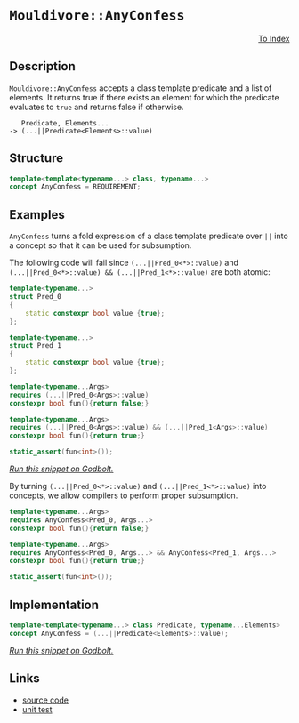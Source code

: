 <!-- Copyright 2024 Feng Mofan
SPDX-License-Identifier: Apache-2.0 -->

# `Mouldivore::AnyConfess`

<p style='text-align: right;'><a href="../../concepts.md#mouldivore-any-confess">To Index</a></p>

## Description

`Mouldivore::AnyConfess` accepts a class template predicate and a list of elements.
It returns true if there exists an element for which the predicate evaluates to `true` and returns false if otherwise.

<pre><code>   Predicate, Elements...
-> (...||Predicate&lt;Elements&gt;::value)</code></pre>

## Structure

```C++
template<template<typename...> class, typename...>
concept AnyConfess = REQUIREMENT;
```

## Examples

`AnyConfess` turns a fold expression of a class template predicate over `||` into a concept so that it can be used for subsumption.

The following code will fail since `(...||Pred_0<*>::value)` and `(...||Pred_0<*>::value) && (...||Pred_1<*>::value)` are both atomic:

```C++
template<typename...>
struct Pred_0
{
    static constexpr bool value {true};
};

template<typename...>
struct Pred_1
{
    static constexpr bool value {true};
};

template<typename...Args>
requires (...||Pred_0<Args>::value)
constexpr bool fun(){return false;}

template<typename...Args>
requires (...||Pred_0<Args>::value) && (...||Pred_1<Args>::value)
constexpr bool fun(){return true;}

static_assert(fun<int>());
```

[*Run this snippet on Godbolt.*](https://godbolt.org/#z:OYLghAFBqd5QCxAYwPYBMCmBRdBLAF1QCcAaPECAMzwBtMA7AQwFtMQByARg9KtQYEAysib0QXACx8BBAKoBnTAAUAHpwAMvAFYTStJg1DIApACYAQuYukl9ZATwDKjdAGFUtAK4sGIAMwAnKSuADJ4DJgAcj4ARpjEEgAcpAAOqAqETgwe3r4BwemZjgLhkTEs8YlcKXaYDtlCBEzEBLk%2BfkG2mPYlDE0tBGXRcQnJts2t7fldCpNDESOVYzUAlLaoXsTI7BwEmCypBvsm/m4EAJ6pjKyYAHQPp9gmGgCCc8ReDgDUysSY6AA%2BhoXq8TAB2Kxvb4w75zJiOZDfNAMOaYVSpYjfWKoTzfABuYi8mG%2BEIsBE%2BmAhABFTlCweDaf56aD9odjlSzpdrsw2A87k9QR8vgRfv8gVxQWTQbC4c1EciBGiMVicXjCd4SWSKcSaXSpYz9W9WQcjgjOecrjc%2BQ9XsRgApBW9/gBHLx4f4Kb4QfkQtx%2Bv4A4GnNx2h1PEAgDXE1aglHKzHY3G0b5ULwMCCxyH/AhbBipsRKfWG41vNlmk5cq28%2B62%2B2O/zPZ2YN0ezBen2PcH%2B7uBoEgs5hhvYSPRzCrUlmABs5in3t93YD4sBksH9YjUaJ47jSv2KqTeLTGazFhzee%2BOs5VhLYLe8MRgKYCiUrWo6ZDEQIT0zseZHHWtCcAArLwfgcFopCoJw/qWNYcKbNsWpmP4PCkAQmj/usADWIBAVOdxJFOUhAeCU6SIE/ikch%2BicJIvAsBIGgaKQYEQVBHC8AoIDMeh4H/qQcCwDAiAgJsBCpF4BDkJQaCHHQCRRLcnCqIRAC0ZHfMAyBIlIdxmLwAKECQeDoHo/CCCIYjsFIMiCIoKjqHxpC6FwpAAO7EEwqScDwAHAaBGGQZwADykkSaKqBUN8KlTupkiadp3y6WY3oeHJ9BYuYKGrLwvFaOsEBILJqTyWQFAQMVpUgMAUhmHwdD7MQXEQLEgWxBELQXD5vDtcwxAXMFsTaPUvGobJbCCMFDC0F1TlYLEXjAG4Yi0Fx3C8FgLCGMA4hzW2DT4u2gXovUkm7Khn49IFtB4LEnn9R4WCBRSeAMetpCHcQOJKNSBzbTdRgYesVAGA6ABqeCYG5wU8t1tnCKI4g2eZ8hKGogUufo20oNY1j6LdXGQOsqCpH0a2qXM6CnNSpiwZYZhsZ9xAmUdRPdL02QuAw7ieB0ehhIsFRVHoRRZAI0x%2BK5ot9MMQsrOzI2NPMEt6HUDQCAMrSy6M1QTIMKuufCWuCzrEjrAoCE7GbNEcCBLGBex0VqRpWk6ZIenergRmZchXA5WhQPrAgmBMFgiSZqQOGSP4dwUeCkgaJIZiSFOTF4cEgEcHRpAMShdxEVOSSBEkXBTkBkhcEBFFTvbTnsZx3EB3xBXCYVolhZJ0kVag6UKUpHAtCw%2BLgqpTDIgYRhJYEdxcHcEGGUQzOma5KOWUj0go/Z6NObodUeV53V%2BbbAV1yFHcRVFg/D6P4/bVPM9z6lPclRlk7%2BGY/t5fxbeVRlXe/2MK%2BI9kATxqoELgzEaC0Eas1VqTleqdThgg/qg1hoODhuNRgBApozUCvNRay1aCrThptf6uwIL4H%2BAdI6TkTrIDOnDS6mcII3Tup1R65DcrMzeqhT631MC/S2kYAGoBm58FBgoCGUMYaMDhqvRG1kN6yC3o5CCu8saA1plYSw%2BNYiEwjiTMmnAKYECpv4GmuN6aMwSEvVmEc1Z9C5jzPIksQjc21ssXW0tsgGzSBkMWDAPHC0Nj0RWGtla83yCEjm4TBhBPlkbNokTXGJPidUc2ltrJHztqxXgjsgE3xAXfLg09Z4aE9vgReb8/a5UDqQYOocxgR0ztnXO09E7giruCcE/gk4pwrrXNinAG48SBgJVuSAxLhX/s/Uqik2CcEHhpFgCh8RInxCUu4HI5gGUqcZZe8M16KPhiojGAR3KeW8utbJJ8hkcFCuJSS3xIrfCWfFFZayCSbO2aKCAaUX4JDfv4T%2BYyf6zL/uVABiQ1mpFSICDZgRAQ/MfMQFgZF6rQISLAtqHV%2BpINxQNIaI0ME9wmtg6as0KGYAWktFaa1UKkOEZw0glDFaHTWvPVQp19iMMEFdJyrD7oXA4c9bhcM%2BEZAEX9YRERRH5XEUwcGkNoaw3evIqyEglF2TRqonQ5zQE4zpjYVh%2Bjiak2yGtAA9JTQ12iLAMzyUzFmpqFbqz8BAVwviBblFNlLfxfRfHeNKCbTxqtQlus1kklxYaYn9HmGk1WETo2G3jSG4JGSthWz9jbHJDtOCvNRcs1Z6zvnmjmBU721SQXNyDiHMOlAj6tJAGYae/h/BASAonCBGg22kRSLkoKHFbCNy/qsbCIBo4z38EkcuyFO1TmQqRG2/hbl5OGU3fKR99KDLXUO0d6xPqZGcJIIAA%3D)

By turning `(...||Pred_0<*>::value)` and `(...||Pred_1<*>::value)` into concepts, we allow compilers to perform proper subsumption.

```C++
template<typename...Args>
requires AnyConfess<Pred_0, Args...>
constexpr bool fun(){return false;}

template<typename...Args>
requires AnyConfess<Pred_0, Args...> && AnyConfess<Pred_1, Args...>
constexpr bool fun(){return true;}

static_assert(fun<int>());
```

## Implementation

```C++
template<template<typename...> class Predicate, typename...Elements>
concept AnyConfess = (...||Predicate<Elements>::value);
```

[*Run this snippet on Godbolt.*](https://godbolt.org/#z:OYLghAFBqd5QCxAYwPYBMCmBRdBLAF1QCcAaPECAMzwBtMA7AQwFtMQByARg9KtQYEAysib0QXACx8BBAKoBnTAAUAHpwAMvAFYTStJg1DIApACYAQuYukl9ZATwDKjdAGFUtAK4sGIMwDspK4AMngMmAByPgBGmMT%2BABykAA6oCoRODB7evv5BaRmOAmER0SxxCWbJdpgOWUIETMQEOT5%2BgbaY9sUMjc0EpVGx8Um2TS1teZ0KE4PhwxWj1QCUtqhexMjsHASYLCkGeyYAzG57B0eYp%2BcAnimMrJgAdK%2Bn2ADUyAYKCh/KxEw%2BFEe1IHwI90ebFez2w9DYggU7xMGgAgmgGNsUgQPqiGLcPAwqJhfh9TgARD4QGEmAJuWluAFAvAg65nOH7RgEJEnbAgEAANzEXkwK1OVjRKNRAHoAFTyhWKpXSqVyhUfAAqJO5H0VKrRaqVRvl%2BtRUouhyYxzOEIezGhb15UtmxC8Dn%2BgPQAH0NFLaRLUR8gx9ZlaWV8BLNMKoUsQPjFUJ4PkLvJgyQELARXdcAuTxX7c/nJWiLVcbraoS9HdhnVm3Timd6uAWA8GQ01HMgIwwozG4wmkymRenM9naXmTgHx0WzSX9pbrXc7U8YajiMAeTW0YCAI5ePCAv54gkCYm/G6Nn1gtcbmlOtEY3ux%2BOJ2gfKheBgQMUZwEETYMO%2BYhKPmhbFqipZWmyS6Vqu66blKu77oeuL4oSZ48oynpXri8F3p85gAGxEahJ5EiSmGXlw154dWUqPnsfYvkmH5fj%2BFh/gB4JjpO07gaGnZekwvzxAQ1Cfjc4QEO835irxaIcGstCcAArLwfgcFopCoJw9KWNYIYbFsabmCcPCkAQmiKWsADWIAqZIzwaJIXABCcGgqRoZiEYR1TJMpHCSLwLASBoGikBpWk6RwvAKCA4WWZpimkHAsAwIgIAbAQKReAQ5CUGgBx0PEkRPJwqiJIRAC0hGSB8wDIF2UjPGYvDMkQxB4Ogej8IIIhiOwUgyIIigqOoSWkLo1EAO7EEwKScDwSmqepVnaZwADyuU5TiqBUB8FXVbV9WNR8zVmFSHhFfQcamVwKy8IlWhrBASCFSkxVkBQEDvZ9IDAFIZh8HQezEHFEAxGtMThM0tyLbw0PMMQtwbTE2h1Il5mFQiBAbQwtBwxNWAxF4wBuGItBxdwvBYCwhjAOIRMHhjeACiSa3RnUuU7OZUndGttB4DEc3Ix4WBrVmeAhdTpBs8QCZKOS%2Bz04LRhWWsVAGBuABqeCYNNG12vDw3CKI4hDb18hKGoa1Tfo9MoNY1j6ELcWQGsqDYlkVNVbM6AUqY%2BmWGYUVy51WBu9%2BXQ9FkLgMO4njtHooQLOUlR6IUmQCFMfjUZnvRDGnozUbU9QCP0kyJ3kJfdCz5dzIXIwJCXcw53ooYtI3SzN2sChGdsEjLRwakRWt0UHZVNV1Q1TWORdEC4IQJBkmYZkPRZ6trAgmBMFgCRR3ZkgnM8ACcJwBJIzlmJIhFhSphEn/onBBaQIVmc8hFcIRiQn4kX8OVwFSZ9CKjwmtFWK8UN5JReulV6mVtq5Xyj9VA10SplQ4M0FgAoAhVSYF8AwRgzon2eFwJybV8AdS6j1WQ/VzbSEtqNG2E1dBA1mvNeGQ8R6RV4NFLa2VcofD2h8TB2DcH4PpkQkhTlLooI%2BjdFeJwzDryeslOBv0bpIPUaMERODvj0y4CfLg4UaC0FBuDSGE1Eaw2NlY5GqN0YOGNtjLkeMCZrWJqTcmtBKbG1pirHYWl8CAnqGzKmWlObIG5sbPmAUtKC2FrDMWATHqdWluZOWCtMBKzpkYVWoBoF8C1goXW%2BtDaMGNpbWhg16GyEYeNLSLD7Zq0DlYSwLsYiRw9l7SMnBfYEH9icckLTrAhx4WHLq7N3bRzrn4CArg27URTmUJuGd0hZ2yFXXOqQ1kF1TismuMd64DAWdMsufQG57O7u3VumzrkDC7une66xNgDyeQFLhY9ODCOIFgnBeC9GEIMVIjQVJF4dQUfdR6m9SDb13qMKOAUX5v2Ic5AIQCAhuUkNfWq1FuHrRirYSBKiYHwDgVlHamjZGfVKmwTgmDjosAUAKLsAogVXFmOQpe4dqF9TNtUk2dTbYgBOKQNhC1qacNWmAzaCDdr7XpXVRlzLkxsqgrMGRqDbqrxOMo9WKU3pUo0d9LRCRmUpBSF6VlJ8vTsoIEJH5tVgamPiOYqGMNkY2PdSjNGGMnEoJxq4wmgTMAkzJhTKm5k/G5OSaQIJLNQkc1UFzPY0TBD8wmvEkWJ5xYTUlmk3gGT0hZOVrk8I%2BTnqFKYDrPWBsjYy0qXyiQNSRrW3qToYVTTjBOzafEzp2luk9k4NKP2jsg4WFGdpcZEd4C91rmcuOCdchbKWYsR52yihZBOfnLIDzi6nN6BXVotyDkzMPbu5u4xjnHsvZ3S5jze790GpK0BUUvkKo%2BEqllqq9jqoXhQ5ed1dXQK3jvPelAh5Iv8MQk4JwVKeRcmFGDARv4vp4ZwCBCVoWHxUqfFSiRvIn0kCfNy58uAioCicKVr6CXEqHq1VD%2BKoXAdli62OkggA%3D%3D)

## Links

- [source code](../../../../conceptrodon/mouldivore/concepts/any_confess.hpp)
- [unit test](../../../../tests/unit/concepts/mouldivore/any_confess.test.hpp)
